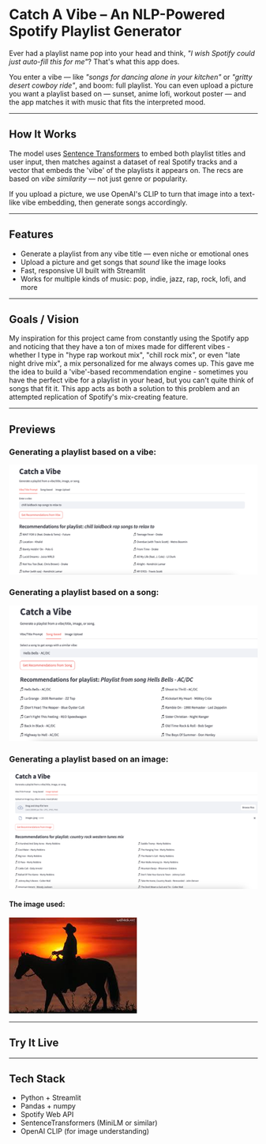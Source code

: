 # Catch A Vibe – An NLP-Powered Spotify Playlist Generator

Ever had a playlist name pop into your head and think, *"I wish Spotify could just auto-fill this for me"*? That's what this app does.

You enter a vibe — like *"songs for dancing alone in your kitchen"* or *"gritty desert cowboy ride"*, and boom: full playlist. You can even upload a picture you want a playlist based on — sunset, anime lofi, workout poster — and the app matches it with music that fits the interpreted mood.

---

##  How It Works

The model uses [Sentence Transformers](https://www.sbert.net/) to embed both playlist titles and user input, then matches against a dataset of real Spotify tracks and a vector that embeds the 'vibe' of the playlists it appears on. The recs are based on *vibe similarity* — not just genre or popularity.

If you upload a picture, we use OpenAI's CLIP to turn that image into a text-like vibe embedding, then generate songs accordingly.

---

## Features

- Generate a playlist from any vibe title — even niche or emotional ones
- Upload a picture and get songs that *sound* like the image looks
- Fast, responsive UI built with Streamlit
- Works for multiple kinds of music: pop, indie, jazz, rap, rock, lofi, and more

---

##  Goals / Vision

My inspiration for this project came from constantly using the Spotify app and noticing that they have a ton of mixes made for different vibes - whether I type in "hype rap workout mix", "chill rock mix", or even "late night drive mix", a mix personalized for me always comes up. This gave me the idea to build a 'vibe'-based recommendation engine - sometimes you have the perfect vibe for a playlist in your head, but you can't quite think of songs that fit it. This app acts as both a solution to this problem and an attempted replication of Spotify's mix-creating feature.

---

## Previews

### Generating a playlist based on a vibe:
![Catch A Vibe App Screenshot](visuals/image1.png)

### Generating a playlist based on a song:
![Catch A Vibe App Screenshot](visuals/image2.png)

### Generating a playlist based on an image:
![Catch A Vibe App Screenshot](visuals/image3.png)

#### The image used:
![Catch A Vibe App Screenshot](visuals/cowboy.jpeg)


---

## Try It Live



---

## Tech Stack

- Python + Streamlit
- Pandas + numpy
- Spotify Web API 
- SentenceTransformers (MiniLM or similar)
- OpenAI CLIP (for image understanding)
